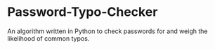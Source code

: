 # Password-Typo-Checker
An algorithm written in Python to check passwords for and weigh the likelihood of common typos.
